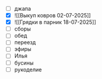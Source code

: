 - [ ] джапа
- [x] ![[Выкуп ковров 02-07-2025]]
- [x] ![[Грядки в парник 18-07-2025]]
- [ ] сборы
- [ ] обед
- [ ] переезд
- [ ] эфиры
- [ ] Илья
- [ ] бусины
- [ ] рукоделие